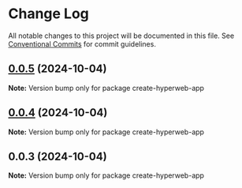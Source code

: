 # Change Log

All notable changes to this project will be documented in this file.
See [Conventional Commits](https://conventionalcommits.org) for commit guidelines.

## [0.0.5](https://github.com/hyperweb-io/create-hyperweb-app/compare/create-hyperweb-app@0.0.4...create-hyperweb-app@0.0.5) (2024-10-04)

**Note:** Version bump only for package create-hyperweb-app





## [0.0.4](https://github.com/hyperweb-io/create-hyperweb-app/compare/create-hyperweb-app@0.0.3...create-hyperweb-app@0.0.4) (2024-10-04)

**Note:** Version bump only for package create-hyperweb-app





## 0.0.3 (2024-10-04)

**Note:** Version bump only for package create-hyperweb-app
